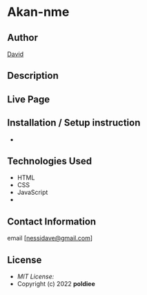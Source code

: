 # Akan-nme

## Author

[David](https://https://github.com/poldiee)

## Description



## Live Page 


## Installation / Setup instruction
* 

## Technologies Used

* HTML 
* CSS
* JavaScript
*

## Contact Information 

email  [nessidave@gmail.com]

## License
* *MIT License:*
* Copyright (c) 2022  **poldiee**